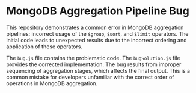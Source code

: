 # MongoDB Aggregation Pipeline Bug
This repository demonstrates a common error in MongoDB aggregation pipelines: incorrect usage of the `$group`, `$sort`, and `$limit` operators.  The initial code leads to unexpected results due to the incorrect ordering and application of these operators.

The `bug.js` file contains the problematic code.  The `bugSolution.js` file provides the corrected implementation.  The bug results from improper sequencing of aggregation stages, which affects the final output.  This is a common mistake for developers unfamiliar with the correct order of operations in MongoDB aggregation.
